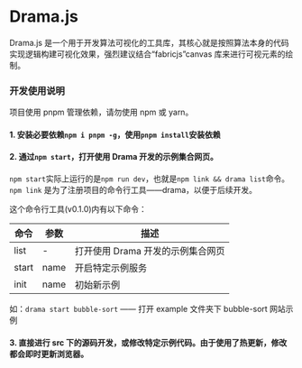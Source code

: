 # Drama.js

Drama.js 是一个用于开发算法可视化的工具库，其核心就是按照算法本身的代码实现逻辑构建可视化效果，强烈建议结合“fabricjs”canvas 库来进行可视元素的绘制。

### 开发使用说明

项目使用 pnpm 管理依赖，请勿使用 npm 或 yarn。

#### 1. 安装必要依赖`npm i pnpm -g`，使用`pnpm install`安装依赖

#### 2. 通过`npm start`，打开使用 Drama 开发的示例集合网页。

`npm start`实际上运行的是`npm run dev`，也就是`npm link && drama list`命令。`npm link` 是为了注册项目的命令行工具——drama，以便于后续开发。

这个命令行工具(v0.1.0)内有以下命令：

| 命令  | 参数   | 描述                              |
| ----- | ------ | --------------------------------- |
| list  | -      | 打开使用 Drama 开发的示例集合网页 |
| start | name | 开启特定示例服务                  |
| init | name | 初始新示例                  |

如：`drama start bubble-sort` —— 打开 example 文件夹下 bubble-sort 网站示例

#### 3. 直接进行 src 下的源码开发，或修改特定示例代码。由于使用了热更新，修改都会即时更新浏览器。
